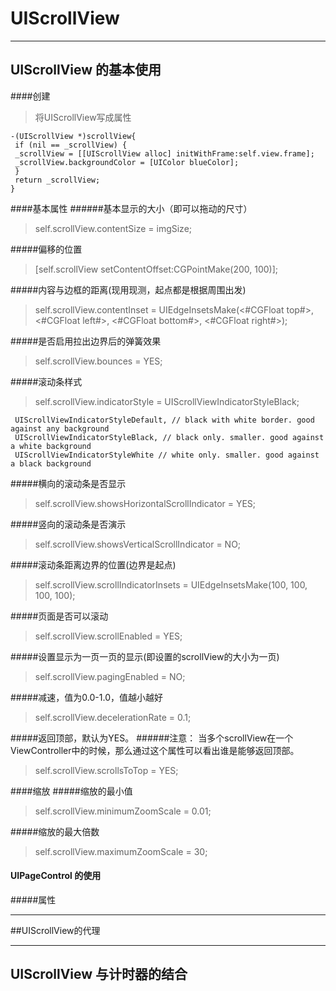 # UIScrollView 

---
## UIScrollView 的基本使用
####创建
>将UIScrollView写成属性
```
-(UIScrollView *)scrollView{
 if (nil == _scrollView) {
 _scrollView = [[UIScrollView alloc] initWithFrame:self.view.frame];
 _scrollView.backgroundColor = [UIColor blueColor];
 }
 return _scrollView;
}
```

####基本属性
######基本显示的大小（即可以拖动的尺寸）
> self.scrollView.contentSize = imgSize; 

#####偏移的位置
> [self.scrollView setContentOffset:CGPointMake(200, 100)]; 

#####内容与边框的距离(现用现测，起点都是根据周围出发)
> self.scrollView.contentInset = UIEdgeInsetsMake(<#CGFloat top#>, <#CGFloat left#>, <#CGFloat bottom#>, <#CGFloat right#>); 

#####是否启用拉出边界后的弹簧效果
> self.scrollView.bounces = YES; 

#####滚动条样式
> self.scrollView.indicatorStyle = UIScrollViewIndicatorStyleBlack; 
```
 UIScrollViewIndicatorStyleDefault, // black with white border. good against any background
 UIScrollViewIndicatorStyleBlack, // black only. smaller. good against a white background
 UIScrollViewIndicatorStyleWhite // white only. smaller. good against a black background 
```

#####横向的滚动条是否显示
> self.scrollView.showsHorizontalScrollIndicator = YES; 

#####竖向的滚动条是否演示
> self.scrollView.showsVerticalScrollIndicator = NO; 

#####滚动条距离边界的位置(边界是起点)
> self.scrollView.scrollIndicatorInsets = UIEdgeInsetsMake(100, 100, 100, 100); 

#####页面是否可以滚动
> self.scrollView.scrollEnabled = YES; 

#####设置显示为一页一页的显示(即设置的scrollView的大小为一页)
> self.scrollView.pagingEnabled = NO; 

#####减速，值为0.0-1.0，值越小越好
> self.scrollView.decelerationRate = 0.1; 

#####返回顶部，默认为YES。
######注意：
    当多个scrollView在一个ViewController中的时候，那么通过这个属性可以看出谁是能够返回顶部。

> self.scrollView.scrollsToTop = YES; 

####缩放
#####缩放的最小值
>self.scrollView.minimumZoomScale = 0.01;


#####缩放的最大倍数
>self.scrollView.maximumZoomScale = 30;

#### UIPageControl 的使用
#####属性

---

##UIScrollView的代理


---

## UIScrollView 与计时器的结合
